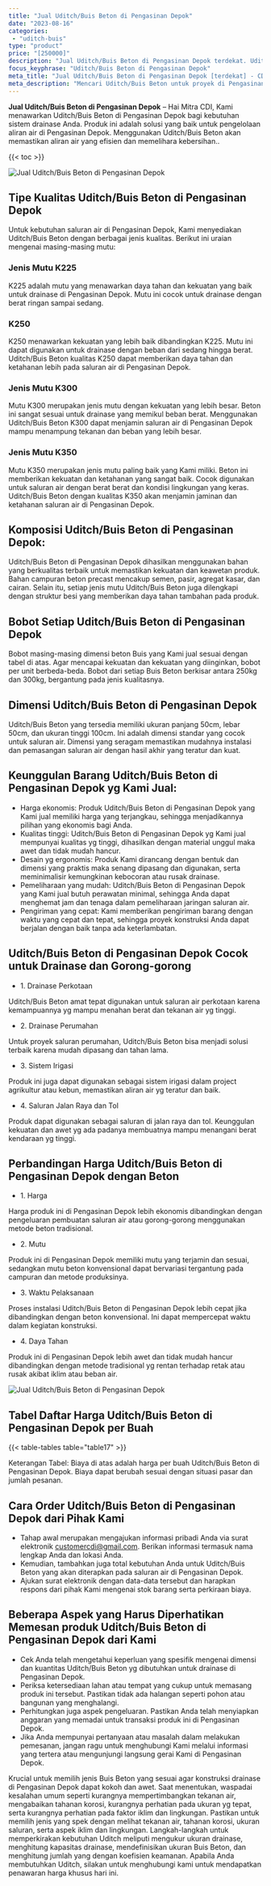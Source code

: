 ```yaml
---
title: "Jual Uditch/Buis Beton di Pengasinan Depok"
date: "2023-08-16"
categories:
 - "uditch-buis"
type: "product"
price: "[250000]"
description: "Jual Uditch/Buis Beton di Pengasinan Depok terdekat. Uditch/Buis Beton ini sering digunakan dalam project infrastruktur sebagai sistem pembuangan air yang efisien dan tahan lama. Silakan kontak kami untuk informasi lebih lanjut."
focus_keyphrase: "Uditch/Buis Beton di Pengasinan Depok"
meta_title: "Jual Uditch/Buis Beton di Pengasinan Depok [terdekat] - CDI"
meta_description: "Mencari Uditch/Buis Beton untuk proyek di Pengasinan Depok? Kami memiliki Uditch/Buis Beton berkualitas untuk infrastruktur drainase. Segera dapatkan harga termurah sekarang."
---
```


**Jual Uditch/Buis Beton di Pengasinan Depok** – Hai Mitra CDI, Kami menawarkan Uditch/Buis Beton di Pengasinan Depok bagi kebutuhan sistem drainase Anda. Produk ini adalah solusi yang baik untuk pengelolaan aliran air di Pengasinan Depok. Menggunakan Uditch/Buis Beton akan memastikan aliran air yang efisien dan memelihara kebersihan..

{{< toc >}}

![Jual Uditch/Buis Beton di Pengasinan Depok](/images/uditch-buis/uditch-beton-22.jpg)

## Tipe Kualitas Uditch/Buis Beton di Pengasinan Depok

Untuk kebutuhan saluran air di Pengasinan Depok, Kami menyediakan Uditch/Buis Beton dengan berbagai jenis kualitas. Berikut ini uraian mengenai masing-masing mutu:

### Jenis Mutu K225

K225 adalah mutu yang menawarkan daya tahan dan kekuatan yang baik untuk drainase di Pengasinan Depok. Mutu ini cocok untuk drainase dengan berat ringan sampai sedang.

### K250

K250 menawarkan kekuatan yang lebih baik dibandingkan K225. Mutu ini dapat digunakan untuk drainase dengan beban dari sedang hingga berat. Uditch/Buis Beton kualitas K250 dapat memberikan daya tahan dan ketahanan lebih pada saluran air di Pengasinan Depok.

### Jenis Mutu K300

Mutu K300 merupakan jenis mutu dengan kekuatan yang lebih besar. Beton ini sangat sesuai untuk drainase yang memikul beban berat. Menggunakan Uditch/Buis Beton K300 dapat menjamin saluran air di Pengasinan Depok mampu menampung tekanan dan beban yang lebih besar.

### Jenis Mutu K350

Mutu K350 merupakan jenis mutu paling baik yang Kami miliki. Beton ini memberikan kekuatan dan ketahanan yang sangat baik. Cocok digunakan untuk saluran air dengan berat berat dan kondisi lingkungan yang keras. Uditch/Buis Beton dengan kualitas K350 akan menjamin jaminan dan ketahanan saluran air di Pengasinan Depok.

## Komposisi Uditch/Buis Beton di Pengasinan Depok:

Uditch/Buis Beton di Pengasinan Depok dihasilkan menggunakan bahan yang berkualitas terbaik untuk memastikan kekuatan dan keawetan produk. Bahan campuran beton precast mencakup semen, pasir, agregat kasar, dan cairan. Selain itu, setiap jenis mutu Uditch/Buis Beton juga dilengkapi dengan struktur besi yang memberikan daya tahan tambahan pada produk.

## Bobot Setiap Uditch/Buis Beton di Pengasinan Depok

Bobot masing-masing dimensi beton Buis yang Kami jual sesuai dengan tabel di atas. Agar mencapai kekuatan dan kekuatan yang diinginkan, bobot per unit berbeda-beda. Bobot dari setiap Buis Beton berkisar antara 250kg dan 300kg, bergantung pada jenis kualitasnya.

## Dimensi Uditch/Buis Beton di Pengasinan Depok

Uditch/Buis Beton yang tersedia memiliki ukuran panjang 50cm, lebar 50cm, dan ukuran tinggi 100cm. Ini adalah dimensi standar yang cocok untuk saluran air. Dimensi yang seragam memastikan mudahnya instalasi dan pemasangan saluran air dengan hasil akhir yang teratur dan kuat.

## Keunggulan Barang Uditch/Buis Beton di Pengasinan Depok yg Kami Jual:

*   Harga ekonomis: Produk Uditch/Buis Beton di Pengasinan Depok yang Kami jual memiliki harga yang terjangkau, sehingga menjadikannya pilihan yang ekonomis bagi Anda.
*   Kualitas tinggi: Uditch/Buis Beton di Pengasinan Depok yg Kami jual mempunyai kualitas yg tinggi, dihasilkan dengan material unggul maka awet dan tidak mudah hancur.
*   Desain yg ergonomis: Produk Kami dirancang dengan bentuk dan dimensi yang praktis maka senang dipasang dan digunakan, serta meminimalisir kemungkinan kebocoran atau rusak drainase.
*   Pemeliharaan yang mudah: Uditch/Buis Beton di Pengasinan Depok yang Kami jual butuh perawatan minimal, sehingga Anda dapat menghemat jam dan tenaga dalam pemeliharaan jaringan saluran air.
*   Pengiriman yang cepat: Kami memberikan pengiriman barang dengan waktu yang cepat dan tepat, sehingga proyek konstruksi Anda dapat berjalan dengan baik tanpa ada keterlambatan.

## Uditch/Buis Beton di Pengasinan Depok Cocok untuk Drainase dan Gorong-gorong

*   1\. Drainase Perkotaan

Uditch/Buis Beton amat tepat digunakan untuk saluran air perkotaan karena kemampuannya yg mampu menahan berat dan tekanan air yg tinggi.
*   2\. Drainase Perumahan

Untuk proyek saluran perumahan, Uditch/Buis Beton bisa menjadi solusi terbaik karena mudah dipasang dan tahan lama.
*   3\. Sistem Irigasi

Produk ini juga dapat digunakan sebagai sistem irigasi dalam project agrikultur atau kebun, memastikan aliran air yg teratur dan baik.
*   4\. Saluran Jalan Raya dan Tol

Produk dapat digunakan sebagai saluran di jalan raya dan tol. Keunggulan kekuatan dan awet yg ada padanya membuatnya mampu menangani berat kendaraan yg tinggi.

## Perbandingan Harga Uditch/Buis Beton di Pengasinan Depok dengan Beton

*   1\. Harga

Harga produk ini di Pengasinan Depok lebih ekonomis dibandingkan dengan pengeluaran pembuatan saluran air atau gorong-gorong menggunakan metode beton tradisional.
*   2\. Mutu

Produk ini di Pengasinan Depok memiliki mutu yang terjamin dan sesuai, sedangkan mutu beton konvensional dapat bervariasi tergantung pada campuran dan metode produksinya.
*   3\. Waktu Pelaksanaan

Proses instalasi Uditch/Buis Beton di Pengasinan Depok lebih cepat jika dibandingkan dengan beton konvensional. Ini dapat mempercepat waktu dalam kegiatan konstruksi.
*   4\. Daya Tahan

Produk ini di Pengasinan Depok lebih awet dan tidak mudah hancur dibandingkan dengan metode tradisional yg rentan terhadap retak atau rusak akibat iklim atau beban air.

![Jual Uditch/Buis Beton di Pengasinan Depok](/images/uditch-buis/buis-beton-23.jpg)

## Tabel Daftar Harga Uditch/Buis Beton di Pengasinan Depok per Buah

{{< table-tables table="table17" >}}

Keterangan Tabel: Biaya di atas adalah harga per buah Uditch/Buis Beton di Pengasinan Depok. Biaya dapat berubah sesuai dengan situasi pasar dan jumlah pesanan.

## Cara Order Uditch/Buis Beton di Pengasinan Depok dari Pihak Kami

*   Tahap awal merupakan mengajukan informasi pribadi Anda via surat elektronik customercdi@gmail.com. Berikan informasi termasuk nama lengkap Anda dan lokasi Anda.
*   Kemudian, tambahkan juga total kebutuhan Anda untuk Uditch/Buis Beton yang akan diterapkan pada saluran air di Pengasinan Depok.
*   Ajukan surat elektronik dengan data-data tersebut dan harapkan respons dari pihak Kami mengenai stok barang serta perkiraan biaya.

## Beberapa Aspek yang Harus Diperhatikan Memesan produk Uditch/Buis Beton di Pengasinan Depok dari Kami

*   Cek Anda telah mengetahui keperluan yang spesifik mengenai dimensi dan kuantitas Uditch/Buis Beton yg dibutuhkan untuk drainase di Pengasinan Depok.
*   Periksa ketersediaan lahan atau tempat yang cukup untuk memasang produk ini tersebut. Pastikan tidak ada halangan seperti pohon atau bangunan yang menghalangi.
*   Perhitungkan juga aspek pengeluaran. Pastikan Anda telah menyiapkan anggaran yang memadai untuk transaksi produk ini di Pengasinan Depok.
*   Jika Anda mempunyai pertanyaan atau masalah dalam melakukan pemesanan, jangan ragu untuk menghubungi Kami melalui informasi yang tertera atau mengunjungi langsung gerai Kami di Pengasinan Depok.

Krucial untuk memilih jenis Buis Beton yang sesuai agar konstruksi drainase di Pengasinan Depok dapat kokoh dan awet. Saat menentukan, waspadai kesalahan umum seperti kurangnya mempertimbangkan tekanan air, mengabaikan tahanan korosi, kurangnya perhatian pada ukuran yg tepat, serta kurangnya perhatian pada faktor iklim dan lingkungan. Pastikan untuk memilih jenis yang spek dengan melihat tekanan air, tahanan korosi, ukuran saluran, serta aspek iklim dan lingkungan. Langkah-langkah untuk memperkirakan kebutuhan Uditch meliputi mengukur ukuran drainase, menghitung kapasitas drainase, mendefinisikan ukuran Buis Beton, dan menghitung jumlah yang dengan koefisien keamanan. Apabila Anda membutuhkan Uditch, silakan untuk menghubungi kami untuk mendapatkan penawaran harga khusus hari ini.